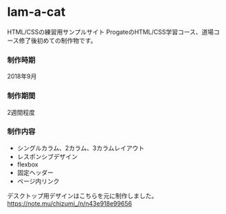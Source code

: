 # Iam-a-cat
HTML/CSSの練習用サンプルサイト
ProgateのHTML/CSS学習コース、道場コース修了後初めての制作物です。
<br>
<h3>制作時期</h3>
2018年9月
<br>
<h3>制作期間</h3>
2週間程度
<br>
<h3>制作内容</h3>
<ul>
  <li>シングルカラム、2カラム、3カラムレイアウト</li>
  <li>レスポンシブデザイン</li>
  <li>flexbox</li>
  <li>固定ヘッダー</li>
  <li>ページ内リンク</li>
</ul>

デスクトップ用デザインはこちらを元に制作しました。
https://note.mu/chizumi_/n/n43e918e99656
